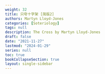 ```yaml
---
weight: 32
title: 只夸十字架 [简版2]
authors: Martyn Lloyd-Jones
categories: [Soteriology]
tags: null
description: The Cross by Martyn Lloyd-Jones
draft: false
date: "2021-11-27"
lastmod: "2024-01-29"
series: null
toc: true
bookCollapseSection: true
layout: single-sidebar
---
```


